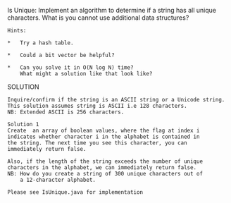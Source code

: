 Is Unique: Implement an algorithm to determine if a string has all
unique characters. What is you cannot use additional data structures?

    Hints:

    *   Try a hash table.

    *   Could a bit vector be helpful?

    *   Can you solve it in O(N log N) time?
        What might a solution like that look like?


SOLUTION

    Inquire/confirm if the string is an ASCII string or a Unicode string.
    This solution assumes string is ASCII i.e 128 characters.
    NB: Extended ASCII is 256 characters.
    
    Solution 1
    Create  an array of boolean values, where the flag at index i
    indicates whether character i in the alphabet is contained in
    the string. The next time you see this character, you can
    immediately return false.
    
    Also, if the length of the string exceeds the number of unique
    characters in the alphabet, we can immediately return false.
    NB: How do you create a string of 300 unique characters out of
        a 12-character alphabet.
        
    Please see IsUnique.java for implementation   

